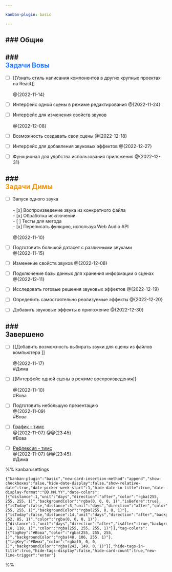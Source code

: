 ```yaml
---

kanban-plugin: basic

---
```


## ### Общие



## ### <div style='color: #297bff'>Задачи Вовы</div>

- [ ] [[Узнать стиль написания компонентов в других крупных проектах на React]]<br><br>@{2022-11-14}
- [ ] Интерфейс одной сцены в режиме редактирования @{2022-11-24}
- [ ] Интерфейс для изменения свойств звуков<br><br>@{2022-12-08}
- [ ] Возможность создавать свои сцены @{2022-12-18}
- [ ] Интерфейс для добавления звуковых эффектов @{2022-12-27}
- [ ] Функционал для удобства использования приложения @{2022-12-31}


## ### <div style='color: #f29500'>Задачи Димы</div>

- [ ] Запуск одного звука <br><br>- [x] Воспроизведение звука из конкретного файла<br>- [x] Обработка исключений<br>- [ ] Тесты для метода<br>- [x] Переписать функцию, используя Web Audio API<br><br>@{2022-11-10}
- [ ] Подготовить большой датасет с различными звуками<br>@{2022-11-15}
- [ ] Изменение свойств звуков @{2022-12-08}
- [ ] Подключение базы данных для хранения информации о сценах @{2022-12-11}
- [ ] Исследовать готовые решения звуковых эффектов @{2022-12-19}
- [ ] Определить самостоятельно реализуемые эффекты @{2022-12-20}
- [ ] Добавить звуковые эффекты в приложение @{2022-12-30}


## ### <div class='tasks_completed'>Завершено</div>

- [ ] [[Добавить возможность выбирать звуки для сцены из файлов компьютера ]]<br><br>@{2022-11-17}<br>#Дима
- [ ] [[Интерфейс одной сцены в режиме воспроизведения]] <br><br>@{2022-11-10}<br>#Вова
- [ ] Подготовить небольшую презентацию<br>@{2022-11-09}<br>#Вова
- [ ] [График - тимс](https://teams.microsoft.com/_#/school/tab::3717002657/19:fBnCvoy06PK9FkAOj7Sy_fQfIf5S1IJsYgyqLqjXE4s1@thread.tacv2?threadId=19:fBnCvoy06PK9FkAOj7Sy_fQfIf5S1IJsYgyqLqjXE4s1@thread.tacv2&messageId=classroom&ctx=channel&isTeamLevelApp=true) <br>@{2022-11-07} @@{23:45}<br>#Вова
- [ ] [Рефлексия - тимс](https://teams.microsoft.com/_#/school/tab::3717002657/19:fBnCvoy06PK9FkAOj7Sy_fQfIf5S1IJsYgyqLqjXE4s1@thread.tacv2?threadId=19:fBnCvoy06PK9FkAOj7Sy_fQfIf5S1IJsYgyqLqjXE4s1@thread.tacv2&messageId=classroom&ctx=channel&isTeamLevelApp=true) <br>@{2022-11-07} @@{23:45}<br>#Дима




%% kanban:settings
```
{"kanban-plugin":"basic","new-card-insertion-method":"append","show-checkboxes":false,"hide-date-display":false,"show-relative-date":true,"date-picker-week-start":1,"hide-date-in-title":true,"date-display-format":"DD.MM.YY","date-colors":[{"distance":1,"unit":"days","direction":"after","color":"rgba(255, 255, 255, 1)","backgroundColor":"rgba(0, 0, 0, 1)","isBefore":true},{"isToday":false,"distance":3,"unit":"days","direction":"after","color":"rgba(255, 255, 255, 1)","backgroundColor":"rgba(255, 0, 0, 1)"},{"isToday":false,"distance":14,"unit":"days","direction":"after","backgroundColor":"rgba(255, 252, 85, 1)","color":"rgba(0, 0, 0, 1)"},{"distance":1,"unit":"days","direction":"after","isAfter":true,"backgroundColor":"rgba(118, 118, 118, 1)","color":"rgba(255, 255, 255, 1)"}],"tag-colors":[{"tagKey":"#Вова","color":"rgba(255, 255, 255, 1)","backgroundColor":"rgba(48, 106, 255, 1)"},{"tagKey":"#Дима","color":"rgba(0, 0, 0, 1)","backgroundColor":"rgba(242, 149, 0, 1)"}],"hide-tags-in-title":true,"hide-tags-display":false,"hide-card-count":true,"new-line-trigger":"enter"}
```
%%